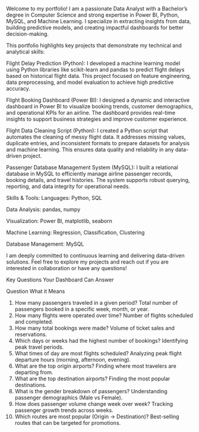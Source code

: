 Welcome to my portfolio! I am a passionate Data Analyst with a Bachelor’s degree in Computer Science and strong expertise in Power BI, Python, MySQL, and Machine Learning. I specialize in extracting insights from data, building predictive models, and creating impactful dashboards for better decision-making.

This portfolio highlights key projects that demonstrate my technical and analytical skills:

Flight Delay Prediction (Python):
I developed a machine learning model using Python libraries like scikit-learn and pandas to predict flight delays based on historical flight data. This project focused on feature engineering, data preprocessing, and model evaluation to achieve high predictive accuracy.

Flight Booking Dashboard (Power BI):
I designed a dynamic and interactive dashboard in Power BI to visualize booking trends, customer demographics, and operational KPIs for an airline. The dashboard provides real-time insights to support business strategies and improve customer experience.

Flight Data Cleaning Script (Python):
I created a Python script that automates the cleaning of messy flight data. It addresses missing values, duplicate entries, and inconsistent formats to prepare datasets for analysis and machine learning. This ensures data quality and reliability in any data-driven project.

Passenger Database Management System (MySQL):
I built a relational database in MySQL to efficiently manage airline passenger records, booking details, and travel histories. The system supports robust querying, reporting, and data integrity for operational needs.

Skills & Tools:
Languages: Python, SQL

Data Analysis: pandas, numpy

Visualization: Power BI, matplotlib, seaborn

Machine Learning: Regression, Classification, Clustering

Database Management: MySQL

I am deeply committed to continuous learning and delivering data-driven solutions. Feel free to explore my projects and reach out if you are interested in collaboration or have any questions!

 Key Questions Your Dashboard Can Answer

Question	What it Means
1. How many passengers traveled in a given period?	Total number of passengers booked in a specific week, month, or year.
2. How many flights were operated over time?	Number of flights scheduled and completed.
3. How many total bookings were made?	Volume of ticket sales and reservations.
4. Which days or weeks had the highest number of bookings?	Identifying peak travel periods.
5. What times of day are most flights scheduled?	Analyzing peak flight departure hours (morning, afternoon, evening).
6. What are the top origin airports?	Finding where most travelers are departing from.
7. What are the top destination airports?	Finding the most popular destinations.
8. What is the gender breakdown of passengers?	Understanding passenger demographics (Male vs Female).
9. How does passenger volume change week over week?	Tracking passenger growth trends across weeks.
10. Which routes are most popular (Origin → Destination)?	Best-selling routes that can be targeted for promotions.

